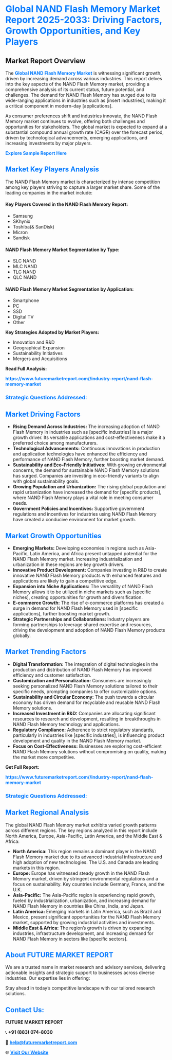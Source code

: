 <h1 style="color: #007BFF;">Global NAND Flash Memory Market Report 2025-2033: Driving Factors, Growth Opportunities, and Key Players</h1>

<section id="overview">
<h2>Market Report Overview</h2>
<p>The <a href="https://www.futuremarketreport.com//industry-report/nand-flash-memory-market" style="color: #007BFF; text-decoration: none;"><strong>Global NAND Flash Memory Market</strong></a> is witnessing significant growth, driven by increasing demand across various industries. This report delves into the key aspects of the NAND Flash Memory market, providing a comprehensive analysis of its current status, future potential, and challenges. The demand for NAND Flash Memory has surged due to its wide-ranging applications in industries such as [insert industries], making it a critical component in modern-day [applications].</p>
<p>As consumer preferences shift and industries innovate, the NAND Flash Memory market continues to evolve, offering both challenges and opportunities for stakeholders. The global market is expected to expand at a substantial compound annual growth rate (CAGR) over the forecast period, driven by technological advancements, emerging applications, and increasing investments by major players.</p>
</section>

<section id="overview">
<p><a href="https://www.futuremarketreport.com//request-sample/reportId=82332" style="color: #007BFF; text-decoration: none;"><strong>Explore Sample Report Here</strong></a></p>
</section>

<section id="key-players">
<h2 style="color: #007BFF;">Market Key Players Analysis</h2>
<p>The NAND Flash Memory market is characterized by intense competition among key players striving to capture a larger market share. Some of the leading companies in the market include:</p>
<h4>Key Players Covered in the NAND Flash Memory Report:</h4>
<ul><li>Samsung</li><li>SKhynix</li><li>Toshiba(&amp; SanDisk)</li><li>Micron</li><li>Sandisk</li></ul>
<h4>NAND Flash Memory Market Segmentation by Type:</h4>
<ul><li>SLC NAND</li><li>MLC NAND</li><li>TLC NAND</li><li>QLC NAND</li></ul>

<h4>NAND Flash Memory Market Segmentation by Application:</h4>
<ul><li>Smartphone</li><li>PC</li><li>SSD</li><li>Digital TV</li><li>Other</li></ul>
<p><strong>Key Strategies Adopted by Market Players:</strong></p>
<ul>
<li>Innovation and R&D</li>
<li>Geographical Expansion</li>
<li>Sustainability Initiatives</li>
<li>Mergers and Acquisitions</li>
</ul>
</section>

<section>
<p><strong>Read Full Analysis: </strong></p><a href="https://www.futuremarketreport.com//industry-report/nand-flash-memory-market" style="color: #007BFF; text-decoration: none;"><strong>https://www.futuremarketreport.com//industry-report/nand-flash-memory-market</strong></a>
<h3 style="color: #007BFF;">Strategic Questions Addressed:</h3>
</section>

<section id="driving-factors">
<h2 style="color: #007BFF;">Market Driving Factors</h2>
<ul>
<li><strong>Rising Demand Across Industries:</strong> The increasing adoption of NAND Flash Memory in industries such as [specific industries] is a major growth driver. Its versatile applications and cost-effectiveness make it a preferred choice among manufacturers.</li>
<li><strong>Technological Advancements:</strong> Continuous innovations in production and application technologies have enhanced the efficiency and performance of NAND Flash Memory, further boosting market demand.</li>
<li><strong>Sustainability and Eco-Friendly Initiatives:</strong> With growing environmental concerns, the demand for sustainable NAND Flash Memory solutions has surged. Companies are investing in eco-friendly variants to align with global sustainability goals.</li>
<li><strong>Growing Population and Urbanization:</strong> The rising global population and rapid urbanization have increased the demand for [specific products], where NAND Flash Memory plays a vital role in meeting consumer needs.</li>
<li><strong>Government Policies and Incentives:</strong> Supportive government regulations and incentives for industries using NAND Flash Memory have created a conducive environment for market growth.</li>
</ul>
</section>

<section id="growth-opportunities">
<h2 style="color: #007BFF;">Market Growth Opportunities</h2>
<ul>
<li><strong>Emerging Markets:</strong> Developing economies in regions such as Asia-Pacific, Latin America, and Africa present untapped potential for the NAND Flash Memory market. Increasing industrialization and urbanization in these regions are key growth drivers.</li>
<li><strong>Innovative Product Development:</strong> Companies investing in R&D to create innovative NAND Flash Memory products with enhanced features and applications are likely to gain a competitive edge.</li>
<li><strong>Expansion into Niche Applications:</strong> The versatility of NAND Flash Memory allows it to be utilized in niche markets such as [specific niches], creating opportunities for growth and diversification.</li>
<li><strong>E-commerce Growth:</strong> The rise of e-commerce platforms has created a surge in demand for NAND Flash Memory used in [specific applications], further boosting market growth.</li>
<li><strong>Strategic Partnerships and Collaborations:</strong> Industry players are forming partnerships to leverage shared expertise and resources, driving the development and adoption of NAND Flash Memory products globally.</li>
</ul>
</section>

<section id="trending-factors">
<h2 style="color: #007BFF;">Market Trending Factors</h2>
<ul>
<li><strong>Digital Transformation:</strong> The integration of digital technologies in the production and distribution of NAND Flash Memory has improved efficiency and customer satisfaction.</li>
<li><strong>Customization and Personalization:</strong> Consumers are increasingly seeking personalized NAND Flash Memory solutions tailored to their specific needs, prompting companies to offer customizable options.</li>
<li><strong>Sustainability and Circular Economy:</strong> The push towards a circular economy has driven demand for recyclable and reusable NAND Flash Memory solutions.</li>
<li><strong>Increased Investment in R&D:</strong> Companies are allocating significant resources to research and development, resulting in breakthroughs in NAND Flash Memory technology and applications.</li>
<li><strong>Regulatory Compliance:</strong> Adherence to strict regulatory standards, particularly in industries like [specific industries], is influencing product development and quality in the NAND Flash Memory market.</li>
<li><strong>Focus on Cost-Effectiveness:</strong> Businesses are exploring cost-efficient NAND Flash Memory solutions without compromising on quality, making the market more competitive.</li>
</ul>
</section>

<section>
<p><strong>Get Full Report: </strong></p><a href="https://www.futuremarketreport.com//industry-report/nand-flash-memory-market" style="color: #007BFF; text-decoration: none;"><strong>https://www.futuremarketreport.com//industry-report/nand-flash-memory-market</strong></a>
<h3 style="color: #007BFF;">Strategic Questions Addressed:</h3>
</section>


<section id="regional-analysis">
<h2 style="color: #007BFF;">Market Regional Analysis</h2>
<p>The global NAND Flash Memory market exhibits varied growth patterns across different regions. The key regions analyzed in this report include North America, Europe, Asia-Pacific, Latin America, and the Middle East & Africa:</p>
<ul>
<li><strong>North America:</strong> This region remains a dominant player in the NAND Flash Memory market due to its advanced industrial infrastructure and high adoption of new technologies. The U.S. and Canada are leading markets in this region.</li>
<li><strong>Europe:</strong> Europe has witnessed steady growth in the NAND Flash Memory market, driven by stringent environmental regulations and a focus on sustainability. Key countries include Germany, France, and the U.K.</li>
<li><strong>Asia-Pacific:</strong> The Asia-Pacific region is experiencing rapid growth, fueled by industrialization, urbanization, and increasing demand for NAND Flash Memory in countries like China, India, and Japan.</li>
<li><strong>Latin America:</strong> Emerging markets in Latin America, such as Brazil and Mexico, present significant opportunities for the NAND Flash Memory market, supported by growing industrial activities and investments.</li>
<li><strong>Middle East & Africa:</strong> The region’s growth is driven by expanding industries, infrastructure development, and increasing demand for NAND Flash Memory in sectors like [specific sectors].</li>
</ul>
</section>

<footer>
<h2 style="color: #007BFF;">About FUTURE MARKET REPORT</h2>
<p>We are a trusted name in market research and advisory services, delivering actionable insights and strategic support to businesses across diverse industries. Our expertise lies in offering:</p>

<p>Stay ahead in today’s competitive landscape with our tailored research solutions.</p>

<h2 style="color: #007BFF;">Contact Us:</h2>
<p><strong>FUTURE MARKET REPORT</strong></p>
<p>📞 <strong>+91 (883) 074-8030</strong></p>
<p>📧 <strong><a href="mailto:help@futuremarketreport.com" style="color: #007BFF;">help@futuremarketreport.com</a></strong></p>
<p>🌐 <strong><a href="https://www.futuremarketreport.com/" style="color: #007BFF;">Visit Our Website</a></strong></p>
</footer>